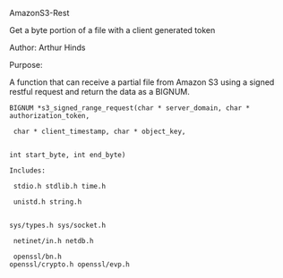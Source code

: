 AmazonS3-Rest

Get a byte portion of a file with a client generated token</p>

Author:    Arthur Hinds
  
Purpose:    
  
A function that can receive a partial
              file from Amazon S3 using a signed
              restful request and return the data as
              a BIGNUM.

<code>BIGNUM *s3_signed_range_request(char * server_domain,
                                char * authorization_token,<p>
                                char * client_timestamp,
                                char * object_key,<p>
                                int start_byte,
                                int end_byte)</code>

<code>Includes:<p>
stdio.h stdlib.h  time.h<p>
unistd.h  string.h<p>
sys/types.h sys/socket.h<p>
netinet/in.h  netdb.h<p>
openssl/bn.h  openssl/crypto.h  openssl/evp.h</code>

